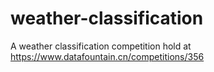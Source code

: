 # weather-classification
A weather classification competition hold at https://www.datafountain.cn/competitions/356
